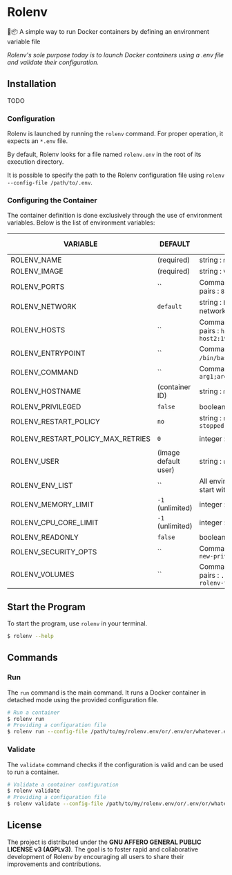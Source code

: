 # Rolenv
🚢📦 A simple way to run Docker containers by defining an environment variable file 

*Rolenv's sole purpose today is to launch Docker containers using a .env file and validate their configuration.*

## Installation

TODO

### Configuration

Rolenv is launched by running the `rolenv` command. For proper operation, it expects an `*.env` file.

By default, Rolenv looks for a file named `rolenv.env` in the root of its execution directory.

It is possible to specify the path to the Rolenv configuration file using `rolenv --config-file /path/to/.env`.

### Configuring the Container

The container definition is done exclusively through the use of environment variables. Below is the list of environment variables:

| VARIABLE               | DEFAULT       | EXPECTED VALUES                                                                                   | DOCKER EQUIVALENT          |
|------------------------|---------------|---------------------------------------------------------------------------------------------------|----------------------------|
| ROLENV_NAME            | (required)    | string : `my-cont-name`, `whatever`                                                               | `--name`                   |
| ROLENV_IMAGE           | (required)    | string : valid image name                                                                         | `IMAGE`                    |
| ROLENV_PORTS           | ``            | Comma-separated list of key-value pairs : `8080:80`, `2222:22;8080:80`                            | `-p/--publish`             |
| ROLENV_NETWORK         | `default`     | string : `bridge`, `host`, `none`, custom network name                                            | `--network`                |
| ROLENV_HOSTS           | ``            | Comma-separated list of key-value pairs : `host1:192.168.1.1`, `host2:192.168.1.2;host1:192.168.1.1` | `--add-host`               |
| ROLENV_ENTRYPOINT      | ``            | Comma-separated list of strings : `/bin/bash`, `python;app.py`                                    | `--entrypoint`             |
| ROLENV_COMMAND         | ``            | Comma-separated list of strings : `arg1;arg2`                                                     | `COMMAND`                  |
| ROLENV_HOSTNAME        | (container ID)| string : `my-hostname`                                                                            | `--hostname`               |
| ROLENV_PRIVILEGED      | `false`       | boolean : `true`, `false`                                                                         | `--privileged`             |
| ROLENV_RESTART_POLICY  | `no`          | string : `no`, `on-failure`, `always`, `unless-stopped`                                           | `--restart`                |
| ROLENV_RESTART_POLICY_MAX_RETRIES | `0` | integer : positive number                                                                         | `--restart-max-attempts`   |
| ROLENV_USER            | (image default user) | string : `user`, `user:group`, `uid:gid`                                                   | `--user`                   |
| ROLENV_ENV_LIST        | ``            | All environment variables that do not start with "ROLENV_"                                        | `-e/--env`                 |
| ROLENV_MEMORY_LIMIT    | `-1` (unlimited)| integer : memory in bytes                                                                         | `--memory`                 |
| ROLENV_CPU_CORE_LIMIT  | `-1` (unlimited)| integer : number of CPU cores                                                                     | `--cpus`                   |
| ROLENV_READONLY        | `false`       | boolean : `true`, `false`                                                                         | `--read-only`              |
| ROLENV_SECURITY_OPTS   | ``            | Comma-separated list of strings : `no-new-privileges;seccomp=unconfined`                          | `--security-opt`           |
| ROLENV_VOLUMES         | ``            | Comma-separated list of key-value pairs : `./test:/tmp/test;data-rolenv-test:/a-folder`           | `-v/--volume`              |

## Start the Program

To start the program, use `rolenv` in your terminal.

```bash
$ rolenv --help
```

## Commands

### Run

The `run` command is the main command. It runs a Docker container in detached mode using the provided configuration file.

```bash
# Run a container
$ rolenv run
# Providing a configuration file
$ rolenv run --config-file /path/to/my/rolenv.env/or/.env/or/whatever.env
```

### Validate

The `validate` command checks if the configuration is valid and can be used to run a container.

```bash
# Validate a container configuration
$ rolenv validate
# Providing a configuration file
$ rolenv validate --config-file /path/to/my/rolenv.env/or/.env/or/whatever.env
```

## License

The project is distributed under the **GNU AFFERO GENERAL PUBLIC LICENSE v3 (AGPLv3)**. The goal is to foster rapid and collaborative development of Rolenv by encouraging all users to share their improvements and contributions.